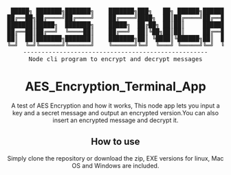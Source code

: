 <div align="center">
<pre>
 █████╗ ███████╗███████╗    ███████╗███╗   ██╗ ██████╗██████╗ ██╗   ██╗██████╗ ████████╗██╗ ██████╗ ███╗   ██╗     █████╗ ██████╗ ██████╗ 
██╔══██╗██╔════╝██╔════╝    ██╔════╝████╗  ██║██╔════╝██╔══██╗╚██╗ ██╔╝██╔══██╗╚══██╔══╝██║██╔═══██╗████╗  ██║    ██╔══██╗██╔══██╗██╔══██╗
███████║█████╗  ███████╗    █████╗  ██╔██╗ ██║██║     ██████╔╝ ╚████╔╝ ██████╔╝   ██║   ██║██║   ██║██╔██╗ ██║    ███████║██████╔╝██████╔╝
██╔══██║██╔══╝  ╚════██║    ██╔══╝  ██║╚██╗██║██║     ██╔══██╗  ╚██╔╝  ██╔═══╝    ██║   ██║██║   ██║██║╚██╗██║    ██╔══██║██╔═══╝ ██╔═══╝ 
██║  ██║███████╗███████║    ███████╗██║ ╚████║╚██████╗██║  ██║   ██║   ██║        ██║   ██║╚██████╔╝██║ ╚████║    ██║  ██║██║     ██║     
╚═╝  ╚═╝╚══════╝╚══════╝    ╚══════╝╚═╝  ╚═══╝ ╚═════╝╚═╝  ╚═╝   ╚═╝   ╚═╝        ╚═╝   ╚═╝ ╚═════╝ ╚═╝  ╚═══╝    ╚═╝  ╚═╝╚═╝     ╚═╝   
---------------------------------------------------
Node cli program to encrypt and decrypt messages
</pre>

# AES_Encryption_Terminal_App
A test of AES Encryption and how it works, This node app lets you input a key and a secret message and output an encrypted version.You can also insert an encrypted message and decrypt it.

## How to use
Simply clone the repository or download the zip, EXE versions for linux, Mac OS and Windows are included.
